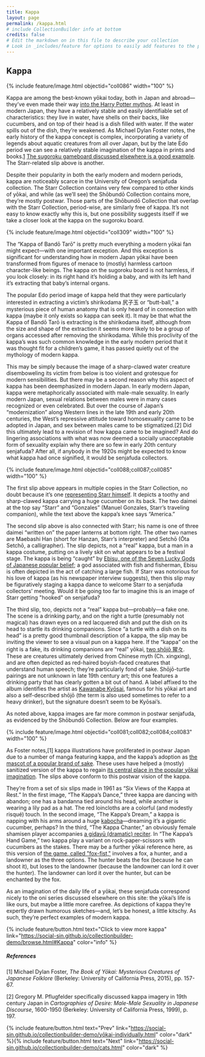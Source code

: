 ```yaml
---
title: Kappa
layout: page
permalink: /kappa.html
# include CollectionBuilder info at bottom
credits: false
# Edit the markdown on in this file to describe your collection
# Look in _includes/feature for options to easily add features to the page
---
```


## Kappa

{% include feature/image.html objectid="coll086" width="100" %}

Kappa are among the best-known yōkai today, both in Japan and abroad—they’ve even made their way [into the Harry Potter mythos](https://www.pottermore.com/book-extract-long/what-is-a-kappa). At least in modern Japan, they have a relatively stable and easily identifiable set of characteristics: they live in water, have shells on their backs, like cucumbers, and on top of their head is a dish filled with water. If the water spills out of the dish, they’re weakened. As Michael Dylan Foster notes, the early history of the kappa concept is complex, incorporating a variety of legends about aquatic creatures from all over Japan, but by the late Edo period we can see a relatively stable imagination of the kappa in prints and books.[1]() [The sugoroku gameboard discussed elsewhere is a good example](https://social-sin.github.io/collectionbuilder-demo/boardgame.html). The Starr-related slip above is another.

Despite their popularity in both the early modern and modern periods, kappa are noticeably scarce in the University of Oregon’s senjafuda collection. The Starr Collection contains very few compared to other kinds of yōkai, and while (as we’ll see) the Shōbundō Collection contains more, they’re mostly postwar. Those parts of the Shōbundō Collection that overlap with the Starr Collection, period-wise, are similarly free of kappa. It’s not easy to know exactly why this is, but one possibility suggests itself if we take a closer look at the kappa on the sugoroku board.

{% include feature/image.html objectid="coll309" width="100" %}

The “Kappa of Bandō Tarō” is pretty much everything a modern yōkai fan might expect—with one important exception. And this exception is significant for understanding how in modern Japan yōkai have been transformed from figures of menace to (mostly) harmless cartoon character-like beings. The kappa on the sugoroku board is not harmless, if you look closely: in its right hand it’s holding a baby, and with its left hand it’s extracting that baby’s internal organs.

The popular Edo period image of kappa held that they were particularly interested in extracting a victim’s shirikodama 尻子玉 or “butt-ball,” a mysterious piece of human anatomy that is only heard of in connection with kappa (maybe it only exists so kappa can seek it). It may be that what the Kappa of Bandō Tarō is extracting is the shirikodama itself, although from the size and shape of the extraction it seems more likely to be a group of organs accessed after removing the shirikodama. While this proclivity of the kappa’s was such common knowledge in the early modern period that it was thought fit for a children’s game, it has passed quietly out of the mythology of modern kappa.

This may be simply because the image of a sharp-clawed water creature disemboweling its victim from below is too violent and grotesque for modern sensibilities. But there may be a second reason why this aspect of kappa has been deemphasized in modern Japan. In early modern Japan, kappa were metaphorically associated with male-male sexuality. In early modern Japan, sexual relations between males were in many cases recognized or even celebrated. But over the course of Japan’s “modernization” along Western lines in the late 19th and early 20th centuries, the West’s repressive attitude toward homosexuality came to be adopted in Japan, and sex between males came to be stigmatized.[2] Did this ultimately lead to a revision of how kappa came to be imagined? And do lingering associations with what was now deemed a socially unacceptable form of sexuality explain why there are so few in early 20th century senjafuda? After all, if anybody in the 1920s might be expected to know what kappa had once signified, it would be senjafuda collectors.

{% include feature/image.html objectid="coll088;coll087;coll085" width="100" %}

The first slip above appears in multiple copies in the Starr Collection, no doubt because it’s one [representing Starr himself](https://social-sin.github.io/collectionbuilder-demo/the-starr-collection.html). It depicts a toothy and sharp-clawed kappa carrying a huge cucumber on its back. The two daimei at the top say “Starr” and “Gonzales” (Manuel Gonzales, Starr’s traveling companion), while the text above the kappa’s knee says “America.”

The second slip above is also connected with Starr; his name is one of three daimei “written on” the paper lanterns at bottom right. The other two names are Maebashi Han (short for Hanzan, Starr’s interpreter) and Setchō (Ōta Setchō, a calligrapher). The slip depicts, not a “real” kappa, but a man in a kappa costume, putting on a lively skit on what appears to be a festival stage. The kappa is being “caught” by [Ebisu, one of the Seven Lucky Gods of Japanese popular belief](https://en.wikipedia.org/wiki/Ebisu_(mythology)); a god associated with fish and fisherman, Ebisu is often depicted in the act of catching a large fish. If Starr was notorious for his love of kappa (as his newspaper interview suggests), then this slip may be figuratively staging a kappa dance to welcome Starr to a senjafuda collectors’ meeting. Would it be going too far to imagine this is an image of Starr getting "hooked" on senjafuda?

The third slip, too, depicts not a “real” kappa but—probably—a fake one. The scene is a drinking party, and on the right a turtle (presumably not magical) has drawn eyes on a red lacquered dish and put the dish on its head to startle its drinking companions. Since “a turtle with a dish on its head” is a pretty good thumbnail description of a kappa, the slip may be inviting the viewer to see a visual pun on a kappa here. If the “kappa” on the right is a fake, its drinking companions are “real” yōkai, [two shōjō 猩々](https://en.wikipedia.org/wiki/Sh%C5%8Dj%C5%8D). These are creatures ultimately derived from Chinese myth (Ch. xingxing), and are often depicted as red-haired boyish-faced creatures that understand human speech; they’re particularly fond of sake. Shōjō-turtle pairings are not unknown in late 19th century art; this one features a drinking party that has clearly gotten a bit out of hand. A label affixed to the album identifies the artist as [Kawanabe Kyōsai](https://social-sin.github.io/collectionbuilder-demo/night-parade-of-a-hundred-demons.html), famous for his yōkai art and also a self-described shōjō (the term is also used sometimes to refer to a heavy drinker), but the signature doesn’t seem to be Kyōsai’s.

As noted above, kappa images are far more common in postwar senjafuda, as evidenced by the Shōbundō Collection. Below are four examples.

{% include feature/image.html objectid="coll081;coll082;coll084;coll083" width="100" %}

As Foster notes,[1] kappa illustrations have proliferated in postwar Japan due to a number of manga featuring kappa, and the kappa’s adoption as [the mascot of a popular brand of sake](http://kizakura.co.jp/en/husimigura/index.html). These uses have helped a (mostly) sanitized version of the kappa to regain [its central place in the popular yōkai imagination](http://kappauv.com/sub3/hakubutu.html). The slips above conform to this postwar vision of the kappa.

They’re from a set of six slips made in 1961 as “Six Views of the Kappa at Rest.” In the first image, “The Kappa’s Dance,” three kappa are dancing with abandon; one has a bandanna tied around his head, while another is wearing a lily pad as a hat. The red loincloths are a colorful (and modestly risqué) touch. In the second image, “The Kappa’s Dream,” a kappa is napping with his arms around a huge [kabocha](https://en.wikipedia.org/wiki/Kabocha)—dreaming it’s a gigantic cucumber, perhaps? In the third, “The Kappa Chanter,” an obviously female shamisen player accompanies [a gidayū (dramatic) reciter](https://en.wikipedia.org/wiki/Takemoto_Giday%C5%AB). In “The Kappa’s Hand Game,” two kappa play a variant on rock-paper-scissors with cucumbers as the stakes. There may be a further yōkai reference here, as this version of [the game, called "fox-fist,"](https://ja.wikipedia.org/wiki/%E7%8B%90%E6%8B%B3) involves a fox, a hunter, and a landowner as the three options. The hunter beats the fox (because he can shoot it), but loses to the landowner (because the landowner can lord it over the hunter). The landowner can lord it over the hunter, but can be enchanted by the fox.

As an imagination of the daily life of a yōkai, these senjafuda correspond nicely to the oni series discussed elsewhere on this site: the yōkai’s life is like ours, but maybe a little more carefree. As depictions of kappa they’re expertly drawn humorous sketches—and, let’s be honest, a little kitschy. As such, they’re perfect examples of modern kappa.

{% include feature/button.html text="Click to view more kappa" link="https://social-sin.github.io/collectionbuilder-demo/browse.html#Kappa" color="info" %}

##### References
[1] Michael Dylan Foster, *The Book of Yōkai: Mysterious Creatures of Japanese Folklore* (Berkeley: University of California Press, 2015), pp. 157-67.

[2] Gregory M. Pflugfelder specifically discussed kappa imagery in 19th century Japan in *Cartographies of Desire: Male-Male Sexuality in Japanese Discourse*, 1600-1950 (Berkeley: University of California Press, 1999), p. 197.

{% include feature/button.html text="Prev" link="https://social-sin.github.io/collectionbuilder-demo/yōkai-individually.html" color="dark" %}{% include feature/button.html text="Next" link="https://social-sin.github.io/collectionbuilder-demo/cats.html" color="dark" %}

<!-- {% if page.credits == true %}{% include cb/credits.html %}{% endif %} -->
